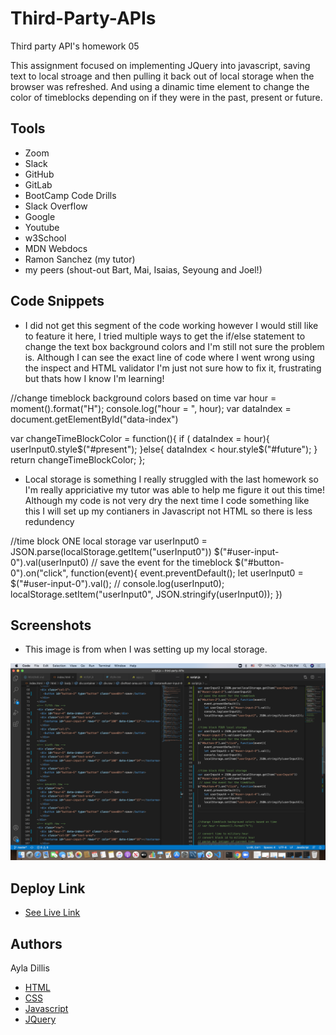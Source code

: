 # Third-Party-APIs
Third party API's homework 05

This assignment focused on implementing JQuery into javascript, saving text to local stroage and then pulling it back out of local storage when the browser was refreshed. And using a dinamic time element to change the color of timeblocks depending on if they were in the past, present or future. 

## Tools
* Zoom
* Slack
* GitHub
* GitLab
* BootCamp Code Drills
* Slack Overflow
* Google
* Youtube
* w3School
* MDN Webdocs
* Ramon Sanchez (my tutor)
* my peers (shout-out Bart, Mai, Isaias, Seyoung and Joel!)

## Code Snippets

* I did not get this segment of the code working however I would still like to feature it here, I tried multiple ways to get the if/else statement to change the text box background colors and I'm still not sure the problem is. Although I can see the exact line of code where I went wrong using the inspect and HTML validator I'm just not sure how to fix it, frustrating but thats how I know I'm learning! 

//change timeblock background colors based on time
var hour = moment().format("H");
console.log("hour = ", hour);
var dataIndex = document.getElementById("data-index")

var changeTimeBlockColor = function(){
if ( dataIndex = hour){
userInput0.style$("#present");
}else{
    dataIndex < hour.style$("#future");
}
return changeTimeBlockColor;
};

* Local storage is something I really struggled with the last homework so I'm really appriciative my tutor was able to help me figure it out this time! Although my code is not very dry the next time I code something like this I will set up my contianers in Javascript not HTML so there is less redundency 

//time block ONE local storage
var userInput0 = JSON.parse(localStorage.getItem("userInput0"))
$("#user-input-0").val(userInput0)
 // save the event for the timeblock 
$("#button-0").on("click", function(event){
    event.preventDefault();
    let userInput0 = $("#user-input-0").val();
    // console.log(userInput0);
    localStorage.setItem("userInput0", JSON.stringify(userInput0));
})

## Screenshots

* This image is from when I was setting up my local storage. 

<img src="screenshot.png" alt="my code">

## Deploy Link 

* [See Live Link](https://ayladillis.github.io/third-party-APIs/)

## Authors 

Ayla Dillis

* [HTML](https://developer.mozilla.org/en-US/docs/Web/HTML)
* [CSS](https://developer.mozilla.org/en-US/docs/Web/CSS)
* [Javascript](https://developer.mozilla.org/en-US/docs/Web/JavaScrip)
* [JQuery](https://jquery.com/)



